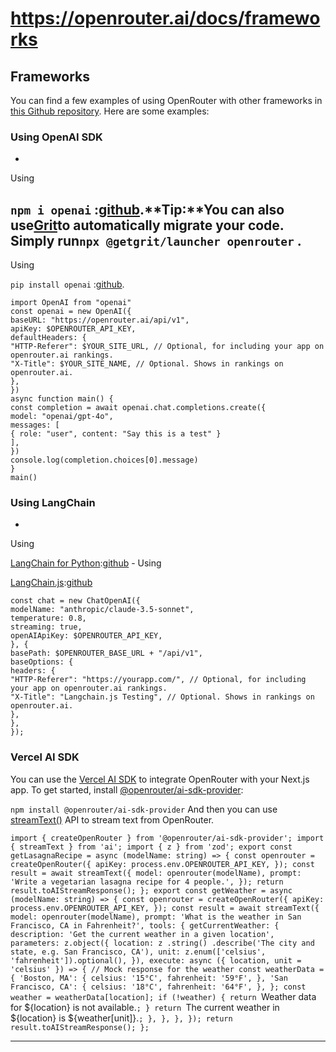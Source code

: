 # https://openrouter.ai/docs/frameworks

<!--
URL: https://openrouter.ai/docs/frameworks
title: Frameworks | OpenRouter
url: https://openrouter.ai
hostname: openrouter.ai
description: Frameworks supporting model integration
sitename: OpenRouter
date: 2023-01-01
categories: []
tags: []
image: https://openrouter.ai/dynamic-og?pathname=docs%2Fframeworks&title=Frameworks&description=Frameworks+supporting+model+integration
filedate: 2024-12-14
-->

## Frameworks

You can find a few examples of using OpenRouter with other frameworks in [this Github repository](https://github.com/OpenRouterTeam/openrouter-examples). Here are some examples:

### Using OpenAI SDK

-
Using

`npm i openai`
:[github](https://github.com/OpenRouterTeam/openrouter-examples/blob/main/examples/openai/index.ts).**Tip:**You can also use[Grit](https://app.grit.io/studio?key=RKC0n7ikOiTGTNVkI8uRS)to automatically migrate your code. Simply run`npx @getgrit/launcher openrouter`
.
-
Using

`pip install openai`
:[github](https://github.com/OpenRouterTeam/openrouter-examples-python/blob/main/src/openai_test.py).
```
import OpenAI from "openai"
const openai = new OpenAI({
baseURL: "https://openrouter.ai/api/v1",
apiKey: $OPENROUTER_API_KEY,
defaultHeaders: {
"HTTP-Referer": $YOUR_SITE_URL, // Optional, for including your app on openrouter.ai rankings.
"X-Title": $YOUR_SITE_NAME, // Optional. Shows in rankings on openrouter.ai.
},
})
async function main() {
const completion = await openai.chat.completions.create({
model: "openai/gpt-4o",
messages: [
{ role: "user", content: "Say this is a test" }
],
})
console.log(completion.choices[0].message)
}
main()
```

### Using LangChain

-
Using

[LangChain for Python](https://github.com/langchain-ai/langchain):[github](https://github.com/alexanderatallah/openrouter-streamlit/blob/main/pages/2_Langchain_Quickstart.py) -
Using

[LangChain.js](https://github.com/langchain-ai/langchainjs):[github](https://github.com/OpenRouterTeam/openrouter-examples/blob/main/examples/langchain/index.ts)
```
const chat = new ChatOpenAI({
modelName: "anthropic/claude-3.5-sonnet",
temperature: 0.8,
streaming: true,
openAIApiKey: $OPENROUTER_API_KEY,
}, {
basePath: $OPENROUTER_BASE_URL + "/api/v1",
baseOptions: {
headers: {
"HTTP-Referer": "https://yourapp.com/", // Optional, for including your app on openrouter.ai rankings.
"X-Title": "Langchain.js Testing", // Optional. Shows in rankings on openrouter.ai.
},
},
});
```

### Vercel AI SDK

You can use the [Vercel AI SDK](https://www.npmjs.com/package/ai) to integrate OpenRouter with your Next.js app.
To get started, install [@openrouter/ai-sdk-provider](https://github.com/OpenRouterTeam/ai-sdk-provider):

`npm install @openrouter/ai-sdk-provider`
And then you can use [streamText()](https://sdk.vercel.ai/docs/reference/ai-sdk-core/stream-text) API to stream text from OpenRouter.

`import { createOpenRouter } from '@openrouter/ai-sdk-provider'; import { streamText } from 'ai'; import { z } from 'zod'; export const getLasagnaRecipe = async (modelName: string) => { const openrouter = createOpenRouter({ apiKey: process.env.OPENROUTER_API_KEY, }); const result = await streamText({ model: openrouter(modelName), prompt: 'Write a vegetarian lasagna recipe for 4 people.', }); return result.toAIStreamResponse(); }; export const getWeather = async (modelName: string) => { const openrouter = createOpenRouter({ apiKey: process.env.OPENROUTER_API_KEY, }); const result = await streamText({ model: openrouter(modelName), prompt: 'What is the weather in San Francisco, CA in Fahrenheit?', tools: { getCurrentWeather: { description: 'Get the current weather in a given location', parameters: z.object({ location: z .string() .describe('The city and state, e.g. San Francisco, CA'), unit: z.enum(['celsius', 'fahrenheit']).optional(), }), execute: async ({ location, unit = 'celsius' }) => { // Mock response for the weather const weatherData = { 'Boston, MA': { celsius: '15°C', fahrenheit: '59°F', }, 'San Francisco, CA': { celsius: '18°C', fahrenheit: '64°F', }, }; const weather = weatherData[location]; if (!weather) { return `Weather data for ${location} is not available.`; } return `The current weather in ${location} is ${weather[unit]}.`; }, }, }, }); return result.toAIStreamResponse(); };`

---